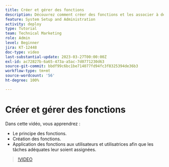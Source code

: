 ```yaml
---
title: Créer et gérer des fonctions
description: Découvrez comment créer des fonctions et les associer à des utilisateurs et utilisatrices pour effectuer de meilleures affectations.
feature: System Setup and Administration
activity: deploy
type: Tutorial
team: Technical Marketing
role: Admin
level: Beginner
jira: KT-12448
doc-type: video
last-substantial-update: 2023-03-27T00:00:00Z
exl-id: ac72827b-6a65-473a-a5ac-7d0771230d63
source-git-commit: bbdf99c6bc1be714077fd94fc3f8325394de36b3
workflow-type: tm+mt
source-wordcount: '56'
ht-degree: 100%

---
```


# Créer et gérer des fonctions

Dans cette vidéo, vous apprendrez :

* Le principe des fonctions.
* Création des fonctions.
* Application des fonctions aux utilisateurs et utilisatrices afin que les tâches adéquates leur soient assignées.

>[!VIDEO](https://video.tv.adobe.com/v/3452428/?quality=12&learn=on&enablevpops=1&captions=fre_fr)
